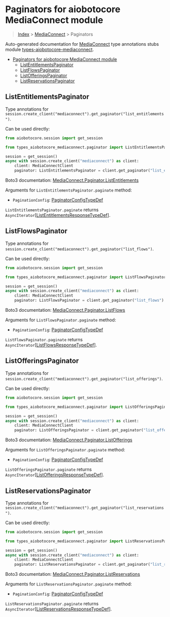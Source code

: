 <a id="paginators-for-aiobotocore-mediaconnect-module"></a>

# Paginators for aiobotocore MediaConnect module

> [Index](../README.md) > [MediaConnect](./README.md) > Paginators

Auto-generated documentation for
[MediaConnect](https://boto3.amazonaws.com/v1/documentation/api/latest/reference/services/mediaconnect.html#MediaConnect)
type annotations stubs module
[types-aiobotocore-mediaconnect](https://pypi.org/project/types-aiobotocore-mediaconnect/).

- [Paginators for aiobotocore MediaConnect module](#paginators-for-aiobotocore-mediaconnect-module)
  - [ListEntitlementsPaginator](#listentitlementspaginator)
  - [ListFlowsPaginator](#listflowspaginator)
  - [ListOfferingsPaginator](#listofferingspaginator)
  - [ListReservationsPaginator](#listreservationspaginator)

<a id="listentitlementspaginator"></a>

## ListEntitlementsPaginator

Type annotations for
`session.create_client("mediaconnect").get_paginator("list_entitlements")`.

Can be used directly:

```python
from aiobotocore.session import get_session

from types_aiobotocore_mediaconnect.paginator import ListEntitlementsPaginator

session = get_session()
async with session.create_client("mediaconnect") as client:
    client: MediaConnectClient
    paginator: ListEntitlementsPaginator = client.get_paginator("list_entitlements")
```

Boto3 documentation:
[MediaConnect.Paginator.ListEntitlements](https://boto3.amazonaws.com/v1/documentation/api/latest/reference/services/mediaconnect.html#MediaConnect.Paginator.ListEntitlements)

Arguments for `ListEntitlementsPaginator.paginate` method:

- `PaginationConfig`:
  [PaginatorConfigTypeDef](./type_defs.md#paginatorconfigtypedef)

`ListEntitlementsPaginator.paginate` returns
`AsyncIterator`\[[ListEntitlementsResponseTypeDef](./type_defs.md#listentitlementsresponsetypedef)\].

<a id="listflowspaginator"></a>

## ListFlowsPaginator

Type annotations for
`session.create_client("mediaconnect").get_paginator("list_flows")`.

Can be used directly:

```python
from aiobotocore.session import get_session

from types_aiobotocore_mediaconnect.paginator import ListFlowsPaginator

session = get_session()
async with session.create_client("mediaconnect") as client:
    client: MediaConnectClient
    paginator: ListFlowsPaginator = client.get_paginator("list_flows")
```

Boto3 documentation:
[MediaConnect.Paginator.ListFlows](https://boto3.amazonaws.com/v1/documentation/api/latest/reference/services/mediaconnect.html#MediaConnect.Paginator.ListFlows)

Arguments for `ListFlowsPaginator.paginate` method:

- `PaginationConfig`:
  [PaginatorConfigTypeDef](./type_defs.md#paginatorconfigtypedef)

`ListFlowsPaginator.paginate` returns
`AsyncIterator`\[[ListFlowsResponseTypeDef](./type_defs.md#listflowsresponsetypedef)\].

<a id="listofferingspaginator"></a>

## ListOfferingsPaginator

Type annotations for
`session.create_client("mediaconnect").get_paginator("list_offerings")`.

Can be used directly:

```python
from aiobotocore.session import get_session

from types_aiobotocore_mediaconnect.paginator import ListOfferingsPaginator

session = get_session()
async with session.create_client("mediaconnect") as client:
    client: MediaConnectClient
    paginator: ListOfferingsPaginator = client.get_paginator("list_offerings")
```

Boto3 documentation:
[MediaConnect.Paginator.ListOfferings](https://boto3.amazonaws.com/v1/documentation/api/latest/reference/services/mediaconnect.html#MediaConnect.Paginator.ListOfferings)

Arguments for `ListOfferingsPaginator.paginate` method:

- `PaginationConfig`:
  [PaginatorConfigTypeDef](./type_defs.md#paginatorconfigtypedef)

`ListOfferingsPaginator.paginate` returns
`AsyncIterator`\[[ListOfferingsResponseTypeDef](./type_defs.md#listofferingsresponsetypedef)\].

<a id="listreservationspaginator"></a>

## ListReservationsPaginator

Type annotations for
`session.create_client("mediaconnect").get_paginator("list_reservations")`.

Can be used directly:

```python
from aiobotocore.session import get_session

from types_aiobotocore_mediaconnect.paginator import ListReservationsPaginator

session = get_session()
async with session.create_client("mediaconnect") as client:
    client: MediaConnectClient
    paginator: ListReservationsPaginator = client.get_paginator("list_reservations")
```

Boto3 documentation:
[MediaConnect.Paginator.ListReservations](https://boto3.amazonaws.com/v1/documentation/api/latest/reference/services/mediaconnect.html#MediaConnect.Paginator.ListReservations)

Arguments for `ListReservationsPaginator.paginate` method:

- `PaginationConfig`:
  [PaginatorConfigTypeDef](./type_defs.md#paginatorconfigtypedef)

`ListReservationsPaginator.paginate` returns
`AsyncIterator`\[[ListReservationsResponseTypeDef](./type_defs.md#listreservationsresponsetypedef)\].
